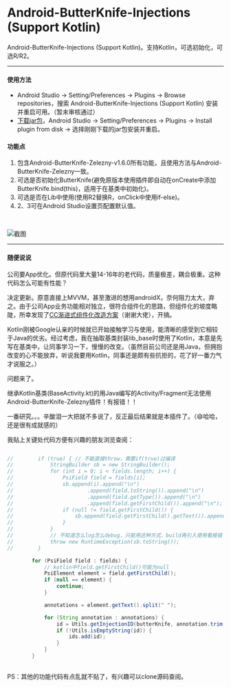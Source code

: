 # Android-ButterKnife-Injections (Support Kotlin)
Android-ButterKnife-Injections (Support Kotlin)。支持Kotlin，可选初始化，可选R/R2。

---

#### 使用方法

- Android Studio -> Setting/Preferences -> Plugins -> Browse repositories，搜索 Android-ButterKnife-Injections (Support Kotlin) 安装并重启可用。（暂未审核通过）
- [下载jar包](https://github.com/ParfoisMeng/Android-ButterKnife-Injections/raw/master/Android-ButterKnife-Injections%20(Support%20Kotlin).jar)，Android Studio -> Setting/Preferences -> Plugins -> Install plugin from disk -> 选择刚刚下载的jar包安装并重启。

#### 功能点

1. 包含Android-ButterKnife-Zelezny-v1.6.0所有功能，且使用方法与Android-ButterKnife-Zelezny一致。
2. 可选是否初始化ButterKnife(避免原版本使用插件即自动在onCreate中添加ButterKnife.bind(this)，适用于在基类中初始化)。
3. 可选是否在Lib中使用(使用R2替换R，onClick中使用if-else)。
4. 2、3可在Android Studio设置页配置默认值。

<br>

![截图](https://github.com/ParfoisMeng/Android-ButterKnife-Injections/raw/master/screenshot/1.jpg)


--- 

#### 随便说说

公司要App优化。但原代码里大量14-16年的老代码，质量极差，耦合极重。这种代码怎么可能有性能？

决定更新。原意直接上MVVM，甚至激进的想用androidX，奈何阻力太大，弃之。由于公司App业务功能相对独立，很符合组件化的思路，但组件化的坡度略陡，所幸发现了[CC渐进式组件化改造方案](https://github.com/luckybilly/CC)（谢谢大佬），开搞。

Kotlin刚被Google认亲的时候就已开始接触学习与使用，能清晰的感受到它相较于Java的优劣。经过考虑，我在抽取基类封装lib_base时使用了Kotlin，本意是先写在基类中，让同事学习一下，慢慢的改变。（虽然目前公司还是用Java，但拥抱改变的心不能放弃，听说我要用Kotlin，同事还是颇有些抗拒的，花了好一番力气才说服之。）

问题来了。

继承Kotlin基类(BaseActivity.kt)的用Java编写的Activity/Fragment无法使用Android-ButterKnife-Zelezny插件！有报错！！

一番研究。。。辛酸泪一大把就不多说了，反正最后结果就是本插件了。（😄哈哈，还是很有成就感的）

我贴上关键处代码方便有兴趣的朋友浏览查阅：
```java

//        if (true) { // 不能直接throw，需要if(true)过编译
//            StringBuilder sb = new StringBuilder();
//            for (int i = 0; i < fields.length; i++) {
//                PsiField field = fields[i];
//                sb.append(i).append("\n")
//                        .append(field.toString()).append("\n")
//                        .append(field.getType()).append("\n")
//                        .append(field.getFirstChild()).append("\n");
//                if (null != field.getFirstChild()) {
//                    sb.append(field.getFirstChild().getText()).append("\n");
//                }
//            }
//            // 不知道怎么log怎么debug，只能用这种方式，build再引入使用看报错
//            throw new RuntimeException(sb.toString());
//        }

        for (PsiField field : fields) {
            // kotlin中field.getFirstChild()可能为null
            PsiElement element = field.getFirstChild();
            if (null == element) {
                continue;
            }

            annotations = element.getText().split(" ");

            for (String annotation : annotations) {
                id = Utils.getInjectionID(butterKnife, annotation.trim());
                if (!Utils.isEmptyString(id)) {
                    ids.add(id);
                }
            }
        }
        
```

PS：其他的功能代码有点乱就不贴了，有兴趣可以clone源码查阅。